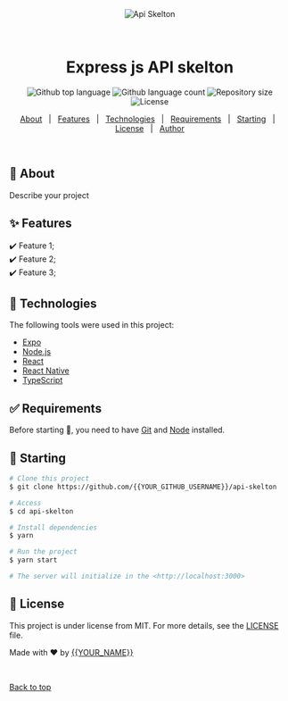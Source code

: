 <div align="center" id="top"> 
  <img src="./.github/app.gif" alt="Api Skelton" />

  &#xa0;

  <!-- <a href="https://apiskelton.netlify.app">Demo</a> -->
</div>

<h1 align="center">Express js API skelton</h1>

<p align="center">
  <img alt="Github top language" src="https://img.shields.io/github/languages/top/{{YOUR_GITHUB_USERNAME}}/api-skelton?color=56BEB8">

  <img alt="Github language count" src="https://img.shields.io/github/languages/count/{{YOUR_GITHUB_USERNAME}}/api-skelton?color=56BEB8">

  <img alt="Repository size" src="https://img.shields.io/github/repo-size/{{YOUR_GITHUB_USERNAME}}/api-skelton?color=56BEB8">

  <img alt="License" src="https://img.shields.io/github/license/{{YOUR_GITHUB_USERNAME}}/api-skelton?color=56BEB8">

  <!-- <img alt="Github issues" src="https://img.shields.io/github/issues/{{YOUR_GITHUB_USERNAME}}/api-skelton?color=56BEB8" /> -->

  <!-- <img alt="Github forks" src="https://img.shields.io/github/forks/{{YOUR_GITHUB_USERNAME}}/api-skelton?color=56BEB8" /> -->

  <!-- <img alt="Github stars" src="https://img.shields.io/github/stars/{{YOUR_GITHUB_USERNAME}}/api-skelton?color=56BEB8" /> -->
</p>

<!-- Status -->

<!-- <h4 align="center"> 
	🚧  Api Skelton 🚀 Under construction...  🚧
</h4> 

<hr> -->

<p align="center">
  <a href="#dart-about">About</a> &#xa0; | &#xa0; 
  <a href="#sparkles-features">Features</a> &#xa0; | &#xa0;
  <a href="#rocket-technologies">Technologies</a> &#xa0; | &#xa0;
  <a href="#white_check_mark-requirements">Requirements</a> &#xa0; | &#xa0;
  <a href="#checkered_flag-starting">Starting</a> &#xa0; | &#xa0;
  <a href="#memo-license">License</a> &#xa0; | &#xa0;
  <a href="https://github.com/{{YOUR_GITHUB_USERNAME}}" target="_blank">Author</a>
</p>

<br>

## :dart: About ##

Describe your project

## :sparkles: Features ##

:heavy_check_mark: Feature 1;\
:heavy_check_mark: Feature 2;\
:heavy_check_mark: Feature 3;

## :rocket: Technologies ##

The following tools were used in this project:

- [Expo](https://expo.io/)
- [Node.js](https://nodejs.org/en/)
- [React](https://pt-br.reactjs.org/)
- [React Native](https://reactnative.dev/)
- [TypeScript](https://www.typescriptlang.org/)

## :white_check_mark: Requirements ##

Before starting :checkered_flag:, you need to have [Git](https://git-scm.com) and [Node](https://nodejs.org/en/) installed.

## :checkered_flag: Starting ##

```bash
# Clone this project
$ git clone https://github.com/{{YOUR_GITHUB_USERNAME}}/api-skelton

# Access
$ cd api-skelton

# Install dependencies
$ yarn

# Run the project
$ yarn start

# The server will initialize in the <http://localhost:3000>
```

## :memo: License ##

This project is under license from MIT. For more details, see the [LICENSE](LICENSE.md) file.


Made with :heart: by <a href="https://github.com/{{YOUR_GITHUB_USERNAME}}" target="_blank">{{YOUR_NAME}}</a>

&#xa0;

<a href="#top">Back to top</a>
